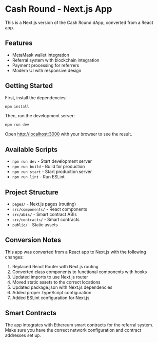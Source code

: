 # Cash Round - Next.js App

This is a Next.js version of the Cash Round dApp, converted from a React app.

## Features

- MetaMask wallet integration
- Referral system with blockchain integration
- Payment processing for referrers
- Modern UI with responsive design

## Getting Started

First, install the dependencies:

```bash
npm install
```

Then, run the development server:

```bash
npm run dev
```

Open [http://localhost:3000](http://localhost:3000) with your browser to see the result.

## Available Scripts

- `npm run dev` - Start development server
- `npm run build` - Build for production
- `npm run start` - Start production server
- `npm run lint` - Run ESLint

## Project Structure

- `pages/` - Next.js pages (routing)
- `src/components/` - React components
- `src/abis/` - Smart contract ABIs
- `src/contracts/` - Smart contracts
- `public/` - Static assets

## Conversion Notes

This app was converted from a React app to Next.js with the following changes:

1. Replaced React Router with Next.js routing
2. Converted class components to functional components with hooks
3. Updated imports to use Next.js router
4. Moved static assets to the correct locations
5. Updated package.json with Next.js dependencies
6. Added proper TypeScript configuration
7. Added ESLint configuration for Next.js

## Smart Contracts

The app integrates with Ethereum smart contracts for the referral system. Make sure you have the correct network configuration and contract addresses set up. 